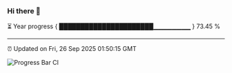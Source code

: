 ### Hi there 👋

⏳ Year progress { ██████████████████████▁▁▁▁▁▁▁▁ } 73.45 %

---

⏰ Updated on Fri, 26 Sep 2025 01:50:15 GMT

![Progress Bar CI](https://github.com/ZhaoGui/ZhaoGui/workflows/Progress%20Bar%20CI/badge.svg)
